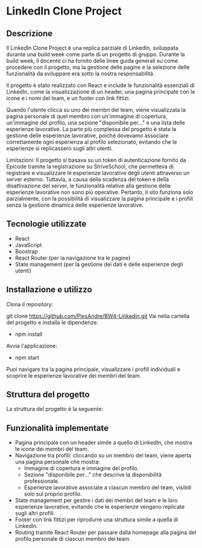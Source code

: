 # LinkedIn Clone Project

## Descrizione
Il LinkedIn Clone Project è una replica parziale di LinkedIn, sviluppata durante una build week come parte di un progetto di gruppo. Durante la build week, il docente ci ha fornito delle linee guida generali su come procedere con il progetto, ma la gestione delle pagine e la selezione delle funzionalità da sviluppare era sotto la nostra responsabilità.

Il progetto è stato realizzato con React e include le funzionalità essenziali di LinkedIn, come la visualizzazione di un header, una pagina principale con le icone e i nomi del team, e un footer con link fittizi.

Quando l'utente clicca su uno dei membri del team, viene visualizzata la pagina personale di quel membro con un'immagine di copertura, un'immagine del profilo, una sezione "disponibile per..." e una lista delle esperienze lavorative. La parte più complessa del progetto è stata la gestione delle esperienze lavorative, poiché dovevamo associare correttamente ogni esperienza al profilo selezionato, evitando che le esperienze si replicassero sugli altri utenti.

Limitazioni:
Il progetto si basava su un token di autenticazione fornito da Epicode tramite la registrazione su StriveSchool, che permetteva di registrare e visualizzare le esperienze lavorative degli utenti attraverso un server esterno. Tuttavia, a causa della scadenza del token e della disattivazione del server, le funzionalità relative alla gestione delle esperienze lavorative non sono più operative. Pertanto, il sito funziona solo parzialmente, con la possibilità di visualizzare la pagina principale e i profili senza la gestione dinamica delle esperienze lavorative.

## Tecnologie utilizzate
- React
- JavaScript
- Boostrap
- React Router (per la navigazione tra le pagine)
- State management (per la gestione dei dati e delle esperienze degli utenti)

## Installazione e utilizzo
Clona il repository:

git clone https://github.com/PlesAndre/BW4-Linkedin.git
Vai nella cartella del progetto e installa le dipendenze:
- npm install
  
Avvia l'applicazione:
- npm start

Puoi navigare tra la pagina principale, visualizzare i profili individuali e scoprire le esperienze lavorative dei membri del team.

## Struttura del progetto
La struttura del progetto è la seguente:

## Funzionalità implementate
- Pagina principale con un header simile a quello di LinkedIn, che mostra le icone dei membri del team.
- Navigazione tra profili: cliccando su un membro del team, viene aperta una pagina personale che mostra:
   - Immagine di copertura e immagine del profilo.
   - Sezione "disponibile per..." che descrive la disponibilità professionale.
   - Esperienze lavorative associate a ciascun membro del team, visibili solo sul proprio profilo.
- State management per gestire i dati dei membri del team e le loro esperienze lavorative, evitando che le esperienze vengano replicate sugli altri profili.
- Footer con link fittizi per riprodurre una struttura simile a quella di LinkedIn.
- Routing tramite React Router per passare dalla homepage alla pagina del profilo personale di ciascun membro del team.
